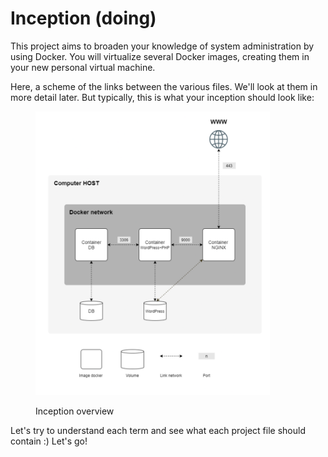 # Inception (doing)

This project aims to broaden your knowledge of system administration by using Docker. You will virtualize several Docker images, creating them in your new personal virtual machine.

Here, a scheme of the links between the various files. We'll look at them in more detail later. But typically, this is what your inception should look like:

<figure><img src="../../.gitbook/assets/image (39).png" alt="" width="375"><figcaption><p>Inception overview</p></figcaption></figure>

Let's try to understand each term and see what each project file should contain :) Let's go!
